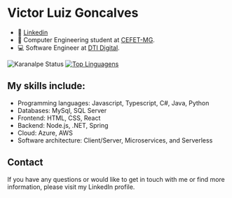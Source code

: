 # Victor Luiz Goncalves

- 👷 [Linkedin](https://www.linkedin.com/in/victor-luiz-3913271a7)
- 📖 Computer Engineering student at [CEFET-MG](https://www.cefetmg.br/).
- 💻 Software Engineer at [DTI Digital](https://www.dtidigital.com.br/).

![Karanalpe Status](https://github-readme-stats.vercel.app/api?username=victorluizskt&show_icons=true&theme=dark)
[![Top Linguagens](https://github-readme-stats.vercel.app/api/top-langs/?username=karanalpe&layout=compact&theme=dark)](https://github.com/anuraghazra/github-readme-stats)

## My skills include:

-   Programming languages: Javascript, Typescript, C#, Java, Python
-   Databases: MySql, SQL Server
-   Frontend: HTML, CSS, React
-   Backend: Node.js, .NET, Spring
-   Cloud: Azure, AWS
-   Software architecture: Client/Server, Microservices, and Serverless

## Contact
If you have any questions or would like to get in touch with me or find more information, please visit my LinkedIn profile.
